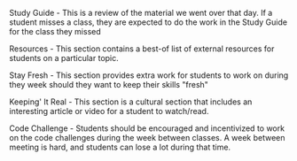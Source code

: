 Study Guide - This is a review of the material we went over that day. If a student misses a class, they are expected to do the work in the Study Guide for the class they missed

Resources - This section contains a best-of list of external resources for students on a particular topic.

Stay Fresh - This section provides extra work for students to work on during they week should they want to keep their skills "fresh"

Keeping' It Real - This section is a cultural section that includes an interesting article or video for a student to watch/read.

Code Challenge - Students should be encouraged and incentivized to work on the code challenges during the week between classes. A week between meeting is hard, and students can lose a lot during that time.
